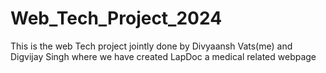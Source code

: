 # Web_Tech_Project_2024
This is the web Tech project jointly done by Divyaansh Vats(me) and Digvijay Singh where we have created LapDoc a medical related webpage
